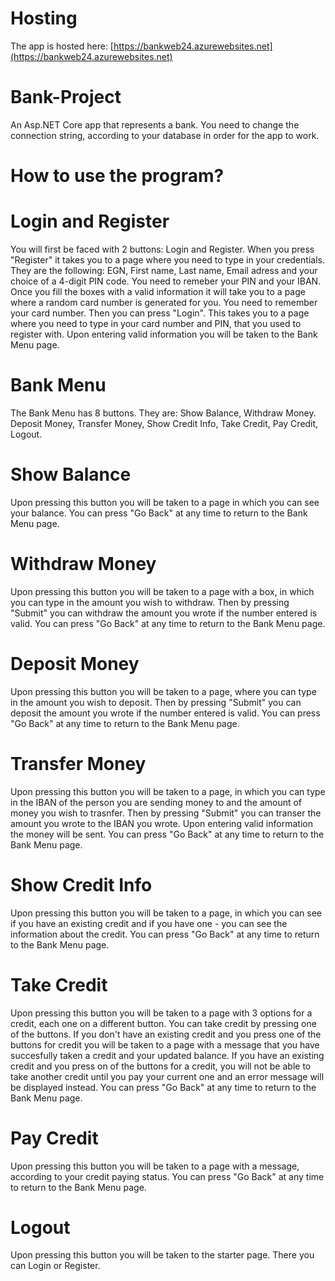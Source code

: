 # Hosting
The app is hosted here: [https://bankweb24.azurewebsites.net](https://bankweb24.azurewebsites.net)

# Bank-Project
An Asp.NET Core app that represents a bank. You need to change the connection string, according to your database in order for the app to work.

# How to use the program?

# Login and Register
You will first be faced with 2 buttons: Login and Register. When you press "Register" it takes you to a page where you need to type in your credentials. They are the following: EGN, First name, Last name, Email adress and your choice of a 4-digit PIN code. You need to remeber your PIN and your IBAN. Once you fill the boxes with a valid information it will take you to a page where a random card number is generated for you. You need to remember your card number. Then you can press "Login". This takes you to a page where you need to type in your card number and PIN, that you used to register with. Upon entering valid information you will be taken to the Bank Menu page.

# Bank Menu
The Bank Menu has 8 buttons. They are: Show Balance, Withdraw Money. Deposit Money, Transfer Money, Show Credit Info, Take Credit, Pay Credit, Logout.

# Show Balance
Upon pressing this button you will be taken to a page in which you can see your balance. You can press "Go Back" at any time to return to the Bank Menu page.

# Withdraw Money
Upon pressing this button you will be taken to a page with a box, in which you can type in the amount you wish to withdraw. Then by pressing "Submit" you can withdraw the amount you wrote if the number entered is valid. You can press "Go Back" at any time to return to the Bank Menu page.

# Deposit Money
Upon pressing this button you will be taken to a page, where you can type in the amount you wish to deposit. Then by pressing "Submit" you can deposit the amount you wrote if the number entered is valid. You can press "Go Back" at any time to return to the Bank Menu page.

# Transfer Money
Upon pressing this button you will be taken to a page, in which you can type in the IBAN of the person you are sending money to and the amount of money you wish to trasnfer. Then by pressing "Submit" you can transer the amount you wrote to the IBAN you wrote. Upon entering valid information the money will be sent. You can press "Go Back" at any time to return to the Bank Menu page.

# Show Credit Info
Upon pressing this button you will be taken to a page, in which you can see if you have an existing credit and if you have one - you can see the information about the credit. You can press "Go Back" at any time to return to the Bank Menu page.

# Take Credit
Upon pressing this button you will be taken to a page with 3 options for a credit, each one on a different button. You can take credit by pressing one of the buttons. If you don't have an existing credit and you press one of the buttons for credit you will be taken to a page with a message that you have succesfully taken a credit and your updated balance. If you have an existing credit and you press on of the buttons for a credit, you will not be able to take another credit until you pay your current one and an error message will be displayed instead. You can press "Go Back" at any time to return to the Bank Menu page.

# Pay Credit
Upon pressing this button you will be taken to a page with a message, according to your credit paying status. You can press "Go Back" at any time to return to the Bank Menu page.

# Logout
Upon pressing this button you will be taken to the starter page. There you can Login or Register.
